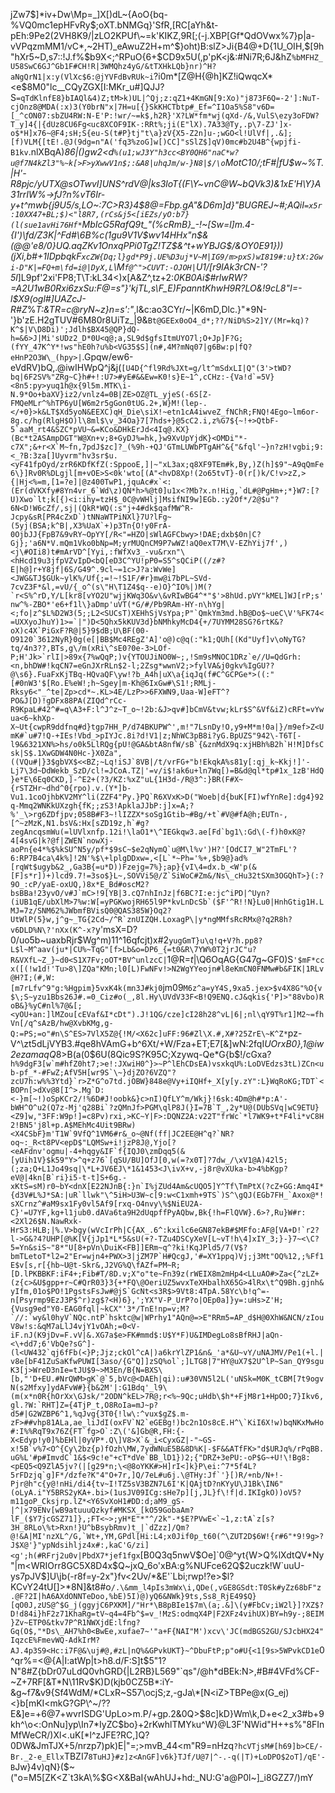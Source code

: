 jZw7$]*iv+Dw\Mp=_]X[)dL~{AoO{bq-%VQ0mc1epHFvRy$;oXT.bNMGq}'SfR,[RC[aYh&t-pEh:9Pe2(2VH8K9/|zLO2KPUf\~=k'KIKZ,9R[;(-j.XBP[Gf*QdOVwx%7}p|a-vVPqzmMM1/vC*,~2HT)_eAwuZ2H+m^$}oht)B:slZ>Ji{B4@+D{1U_OIH,$[9h"hXr5~D,s7::!J.f%$b9X<;^RPuO{6+$CD9x5U(,p'pK<j&:#Ni7R;6J\&hZ`%bMFHZ_U58SwC6GJ^Gb1F#CH!R|3WMQhz4yG/&tTXHkLQb}nr)^H?aNgQrN1|x:y(VlXc$6:@jYVFdBvRUk~i`?i0m*[Z@H{@h]KZ!iQwqcX\*<e$8M0"lc__CQyZGX[I:MKr_u#]QJJ?S`=qTdKlnfE8}bIAQl&4)Z;tM>k)UL|^Qj;z:qZ1+4KmGN[9:Xo)"j873F6Q=-2']:NuT-cjOnz8@MDA(:x)3(Y0brN"x|7H=u[{}SkKHCTbtp#_Ef=^I1Oa5%S8"v6D=[_^cON07:sbZU4RW:N-E'P:!wr/~=k$,h2R}'X?LW*fm*wj(qXd-/&,VulS\ezy3oFDW?T_y]4{|{dUz8CU6Fg<uc8XCOF9IK-:RRt%;ji(E"lX).7A33@Ty,.p\7-ZJ']x-o$*H]x76~@F4;sH;S{eu-S(t#P}tj"t\a}zV{X5-Z2n]u-;wGO<l!UlVf|,.&];[f)VLM{[tE!.@J(9dg=n"A('fq3%zoG]w[)CC]"sSlZ$]qV)0mc#b2U4B^{wpjfi-B1kv`.nlXBqA)*86|()gw2<d`%(u1;wJ3Y"h3cc<BY0QH6"naC*w?u@f7N4kZl3"%~k[>F>yXwwV1n$;:&A8|uhqJm/w-}N8|$/\o`MotC10\/;tF#|fU\$w~%T.|H'-R8pjc/yUTX@sOTwvI]UNS^rdV@|ks3loT{(F\Y~*vnC@W~bQVk3)&1xE'H\Y}A31rrIW%->fJ?n%vT6Ir-y+t^mwb{j9U5/s,LO~:7C>R3}4$8@=Fbp.gA"&D6m]d}"BUGREJ~#;AQiI`=x5r:10XX47+BL;$)<"l8R7,(rCs&j5<[iEZs/yO:b7}(l(sue1avHi76Hf*`MbIcG5RafQ9t_"(*%cRmB}_-!~[Sw=_l]m.4-{I')\fd/Z3K|^Fd#\6B%c(1gu9V1V$wv14HHx"n$&(@@'e8/0}UQ.aqZKv1OnxqPPi0TgZ_!TZ$&^t+wYBJG$/&OY0E91}))(jXi,b#+1IDpbqkF`xcZW{Dq;l}gd*P9j.UE%D3uj*V~M|IG9/m>pxS)wI819#:u}tX:2Gwi-D"K|=FQ+m\fd=i@|DyX,L`\M`f@^">CUVT:-OJOH|`U1/[r9IAk3rCN-'?5l*]L9pf'2xi'FP8;T\T:kL34<)x[A&Z^,tz+2:_0KB0Ai$#rlwRW?=A2U1wB0Rxi6zxSu:F@=s"}'kjTL,s\F_E)FpanntKhwH9R?LO&!9cL8"I=-l$X9(ogl#]UAZcJ-R#Z_%_T:&TR=c\@ryN~z}n=s':"_,l&c:ao3CYr/~|K6mD,Dlc.}"*9N-'}b'zE.H2gTUV#6M80r8UiTz_|9&`Bt@GEEx0oO4_d*;??/NiD%S>2]Y/(Mr=kq)?K^$|V\D8Di)';Jdlh$BX45@QP}dQ-h=&6>J|Mi'sUDz2_D*0U<q@;a,SL9d$gfsItmUYO7l;O+Jp]F?G;(fYY_47K^Y*!ws"hE0h?u%b<VG35$S](n#,4M?mNq07|g6Bw:p|fQ?eHnP2O3W\_(hpy>|`.Gpqw/ew6-eVdRV)bQ,.@iwIHWpQ^j&j(``[U4D{^fl9Rd%JXt=g/lt^mSdxLI|Q"(3'>tWD?bq|6F2SV%"ZRg~C}h#+!:U7>#yE#&&Ew=K0!s}E~1^,cCHz:-{Va!d`=5V}<8n5:py>yuq1h@x{9l5m.MTK\i-N.9*Oo+baXV}iz2/vnlz4=0B|ZE>OZ@TL_yjeS(-6S[Z-FMQeMLr^%hTP6yU[W6m2r5gGon0tUG.2+,W}M!(lep-.</+0}>k&LT$Xd5yoN&EEXC)qH_Die\siX!~etn1cA4iwveZ_fNChR;FNQ!4Ego~lm6or-8g.c/hg(RlgH$O)l\8ml$\v_34Oa}7[7hds+}@5cC2.i,z%G7${~!+>QtbF-5`aaM_rt4&SZC*pVU~&=KCo&DHkErJd<4Iq@.KX}(Bc*t2ASAmpDGT"W@Xn+v;8+GyDJ%=hk,}w9XvUpYjdK}<OMDi"*-c7X";&+r<X`M~fn,7pdJ$zc]?_(%9h-+QJ'GTmLUWbPTgAH^&{"&fql'~}n?zH!vgbi;9:<_?B:3za[]Uyvrm"hv3sr$u.<yF41fpOyd/zrR6KDfKfZ(:SppooE,]|~"xL3ax;q8XF9TEm#k,By,)Z(h]$9"~A9qQmFe6\}]Rv0R%DLgjl[m+vOE>S<0k'wto[(A"<hvD8Xp!(2o65tvT}-0(r[)k/C!v>zZ,>{|Hj<%=m,[1=?e]|@z400TwP1,jquAc#x`<:(Er(dVKXfy#8Yn4vr_6`Wd\z)QN*h>%@t0]u1x<?Mb?x.n!Hig,`dL#@PgHm+;*}W7:[?U)Xwo`lt;k[{)<i:ihy=tzH$_0C@vWHlj]MsifNI9w]EGb.:y2Of*/2@$u"?6N<D!W6cZf/,sj|(QkR*WQ(:s"j+4#dk$qafMW^R-Jcpy&sR[PR4cZxD`)tNNaWTPiNXl}7U?lFg~(5yj(BSA;k^B|,X3%UaX`+)p3Tn{O!y0FrA-0OjbJJ{FpB7&9vRY~OpYY[/R<"=HZO|sWlAGFCbwy>!DAE;dxb$0n|C?Gj};'a6N*V.mQm1Vko0bNp=M;yrMUQnCM9P7wWZ!aQ0exT7M\V-EZhYij7f',)<j\#OIi8)t#mArVD^[Yyi,:fWfXv3_-vu&rxn"\<hHcd19u3jfpVZvIpD<bQ[eD3C^YU!pP0=S5^sQCiP((/z#?E|h@]r+Y8jf|6S/G49^.9cl~=1c>J?a:WvWe]<JWG&TJ$GUk~ylK%/Uf{;=!~!S1F/#r}mw@i7bPL~SVd-7cvZ3F*&l,=vU/{_o^(s\"H\T1Z4$q--e)O}^IO%|)M(?`r<S%^rD,Y/L[kr8[vYO2U"wjjKWq3O&v\&vRIwBG4^*"$'>8hUd.pVY"kMEL]WJ[rP;s'nw^%-ZBO*'e6+f1l\}aDmp'uVT(*G/#/Pb9RAm-HY-n\hYg|<;fo|z^$L%D2W3(5;;L2<SUCsT)XEHhSjVsYpa;P"`QmkYm3md.hB@Do$~ueC\V'%FK74<=UXXyoJhuY)1>=`|")D<5Qhx5kKUV3d}bNMhkyMcD4{+/7UYMM28SG?6rtK&?oX)c4X`PiGxF?R@|5}9$dB;U\BF(00-O9120`3612NyR}0g(e[|BB$Mc4REgZ'A]'o@)c@q(:"k1;QUh[(Kd"Uyf]v\oNyTG?tq/4n3??,BTs,g\/m(xRi\^sE0?0e-3>LOf-P;H'Jk>`rlI|>89x{7%wQqP;)v{YTOUJiNO0W~;,!Sm9sMNOC1DRz`e//U=QdGrh:<n,bhDW#!kqCN7=eGnJXrRLn$2-l;2Zsg*wwnV2;>fylVA&j0gkv%IgGU??@\s6}.FuaFxKjTBq-HQvaQF\yw!?b_A4h|uX\a{iqJq(f#C^GCPGe*>((:"[#0nW3'$[Ro.E%eW!;h~Sgey|m-Kh@6IxGw#\S1!;RMLj-Rksy6<"_^te|Zp>cd*~.KL>4E/LzP>>6FXWN9,Uaa-W]eFT^?PO&J[D)!gDFx88PA(ZIQd^rCc-R9KpaL#42^#=q\A3+F:l^J^z~T_o~!2b:&J>qv#]bCmV&tvw;kLr$S^&Vf&iZ)cRFt=vYwua<6~khXp-X~Ut{cwpR9ddfnq#d}tgp7HH_P/d74BKUPW^',m!"7LsnDy!O,y9+M*m!0a|}/m9ef>Z<UmK#`u#7!Q-+IEs!Vbd_>pIYJc.8i?d!V1|z;NhWC3pB8i?yG.BpUZS"942\-T6T[-l9&6321XN%>hs/o0k5LlRQg{pU!@GA&btA8nfW/sB`{&znMdX9q:xjHBh%B2h`H!M]DfsCsk|S$.1XwGDW4N0Hc-}X0Za",((VQu#|}3$gbVX$<<BZ;~Lq!iSJ`8VB|/t/vrFG+"b!EkqkA%s81y[:qj_k~Kkj!]'-Lj7\3d~DdWekb_SzD/cl!=JCoA.TZ|'=v/i$!ak6u+ln7Wq[)=B&d@ql*tp#1x_1zB'HdQ}e*E\6Eq0CKD,]-^E2+(?3/KZ:%xZ"uL{1H3d-/R@3^:}BR(F#X~{rSTZHr~dhd^0{rpo).v.(Y*]b-Vu1.1coOjhbKV2MY^li(ZZF4"Py.}PQ`R6XVxK>D("Woeb|d{buK[FI)wfYnRe]:dg4}92q-Mmq2WNKkUXzgh{fK;;zS3!ApklaJJbP:j]x=A;?%'_\>rg6ZDfjpv;058B#F3~!lIZZX*soSg1Gtib~#Bg/+t`#V@#fA@h;EUTn-,[^~zMzK,N1.bsV&:Hx[sZD19z,h`#g?zegAncqsmWu(=lUVlxnfp.12i!\laO1*\^IEGkqw3.ae[Fd`bg1\:Gd\(-f)h0xK@?4[4svG|k?@f|ZWEN`nowXj-aoPn{e4*%$%kSU^N5y/pf*$9sC~$e2qNymQ`u@M\l%v')H?'[OdCI7_W"2TmFL'?6:RP7B4ca\4k%]!2N'%$\+lplgDDxw=,<[L`*~Ph='%+,$b9@}ad%[rqWt$ugyb&2_,Ga3B{=u*D))Fzejg=7%};ap}{vI\4=dx.b_<W'p(&[F]s*r])+)lcd9.7!=3so$}L~,SOVVi5@/Z`SiWoC#Zm&/Ns\_cHu32tSXm3OGQhT>}(:?9O_:cP/yaE-oxUQ,)8x*E_Bd#oscM2?bsBBa!23yvO/v#J`mC>!9[YB|3.cQ7nhInJz|f6BC?I:e:jc^iPD|^Uyn?(iUB1qE/ubXlM>7%w:W[=yPGKwojRH65l9P*kvLnDcSb`($F'^R!!N}Lu0|HnhGtig1H.LMJ=7z/SNM62%JWbmfBVisQ0@QAS385W}Oq2?UtWlP(5}w,j^g~_TG{2Cd~/^R`znUIZQH.LoxagP\|y*ngMMfsRcRMx@?q2R8h?v6DLD%N\?'nXx(K^-x?``y'msX=D?0/uo5b~uaxbRjr$Wg^m)11^16qfcjt)x#2`yugGmT}u\q!q+V?h.pp8?L$l~M^aav(ju*|CU%~TqG"[f>Lb&o=DP6_{=t0&R\7YW%0T2jrJC"u?R&VXfL~Z_}~d0<S1X7Fv;oOT*BV^unlzcC|`1@R=$t$|\Q6OqAG{G47g~GF0)S`'$mF*ccx([(!w1d!'Tu>8\]ZQa"KMn;l0[L)FwNFv!>N2WgYYeojn#l8eKmCN0FNMw#b&FIK|1RLv@H?I;(#,W:[m7rLfv^9"g:%Hgpim}5vxK4k(mn3J#kj0`jm09`M6z^a=yY4S,9xa5.jex>$v4X8G"%O{v$\;S~yzu1Bbs26J#.=0_Ciz#o(_,8l.Hy\UVdV33F<B!Q9ENQ.cJ&qkis{'P]>"88vbo)RoB&}%yC#nl%7@&[;<yOU+an:]lMZou[cEVaf&I*cDt").J!1QG/cze]cI28h28^vL|6|;nl\qY9T%r1]M2~=fhVn[/q^sAzB/hw@XvbKMg,g-Q:=PS;=o"#n\S^ES>7VlX5Z@{!M/<X62c]uFF:96#Zl\X.#,X#?25ZrE\~K^Z*`pz-V^\zt5dLjVYB3.#qe8hVAmG+b^6Xt/+W/Fza+ET;E7[&]wN:2fqI*UOrxB0},1@iw2ezamaqQ*8>B(a(0$6U(8Qic9S?K95C;Xzywq-Qe*G{b$!/cGxa?``h%9dgF3[w`m#hfZ0ht7;>e!:JXwiH0^}>~P^lEhCDsEA)vsxkqU%:LoDVEdzs3tL)ZCn<ub-pf_*-#FwZ;AfV5H[wr9S`\~}djZO?6VZQ"?zcU7h:w%%3Ytd}`r>Z*G^o7td.jOBW}848e@Vy+iIQHf+_X[y[y.zY":L}WqRoKG;TDT`<BOPn[>dXv@8[I^>.Mg`D:<-}m[~!)oSpKCr2/!%6D#J!oobk&}c>nI)QfLY^m/Wkj}!6sk:4Dm@h#*p:A'-bWH^O^u2(Q7z-Mj'q28Bi`?zQMnJf>PGM\qlP8J(}I=7B`T_,2y*U@(DUbSVq|wC9ETU}<Z9]w,"3FF:W9p!]=c8Pv)rxi,>KC~Y|F>:DQNZ2A:v22T"frWc`*l7WK9+t*F4li*vC8H2!BN5'j8l+p.A$MEhMc4Uit9BRw)<X4CSbF}m'T1W`9VfQ^1VM6#r&_o~@Nf(ff|JC2EE@H^q?`NR?oq~:_R<t8PV<epD$"LQMSw+i!jzP8J@,Yjo[?<eAFdnv'ogmu|-4+hqgy&IF`f{IQJ0\zmDqq5(&[yUih1V}$k59"Y>^q+z76`[qSU/BU]OfJ[0,w(=?x0T]?7dw_/\xV1@A)42l5;(;za;Q+L1Jo49sq|\*L+JV6EJ\*1&1453<J\ivX+v,-j8r@vXUka-b>4%bKgp?eV@|4kn[B`ri}i5-t-t]S+6g.-xKtS=sM)r0~bY<dnX[E22NJnB{:}n`I%jZUd4Am&cUQO5]Y^Tf\TmPtX(?cZ+GG:Amq4I*{d3V#L%J*SA:|uR`llwk"\^5iH>U3W~c[9:w<C1xmh+9TS`)S^\gQJ(EGb7FH_`Axox@*!sXCrnz^#aM9sx1Fy0vl5Af9[rxq-O4nvy\%$NiEU2A-C}'=U7YF,kg+l1jub0.dAVa6ta9H2dUqpffPyAQbw,Bk{!h=FlQVW}.6>?,Ru}W#r:<2Xl26$N.NawRxk-HrS3:HLB;|%.V>bgy(wVcIrPh|C{AX_.6^:kxilc6eGN87ekB#$MFfo:AF@[VA+D!`r2?l->G&?4?UHP[@%K[V{jJp1*L*5&sU(+?-TZu4DSCyXeV[L~vT!h\4]xIY_3;}-}7~<\C?5=Yn&siS~"8*"U[8+pVn\DuiK<FB]]ERm~q^?ki!KqJPld5/7(V$?bmTLetoT*l2=2"Er=wjn4+PWX>3|jZM7P`H#QcgJ,'#=XY1ppq)Vj;j3Mt"OQ%12,;%Ff1E$v[s,r[{hb~U@t-Skr&,J2VG%Q\fAZf=PM~R;[D.lPKBBKF:iF4+;Fib#T/8D.v;X"o"te~Fn39z(rWEIX8m2mHp4<LLuAO#>Za<{^zLZ+(z{c>&U$gpp+r~C#QrR03}3{+*FQ\@OeriUZ5wvxTeXHbalhX65G>4lRx\t^Q9Bh.gjnh&yIfm,01o$PO!1PgstsFsJw#@jS`GcNt<s3R$>9Vt8:4TpA.58Yc\b!q^=-n[Psyrmp9EzJ3P$^r)zg$?<H)6},';YX"V-P_UrP?o|OEp0a]}y=:uHs>Z'H;{Vusg9ed"Y0-EAG0fql|~kCX"'3*/TnE!np=v;M?`//:`wy&l0hyV`NQc.ntP`hsktc@w|WPrhy1"AQn@=>E"RRm5=AP_d$H@0XhW&NCN/zIouV8w!s:&qM7aLlJ4vjY1vOAh;=0<V-iF.nJ(K9jDv=F.vV|&.XG7a$e>FK#mmd$:U$Y*F)U&IMDegLo8sBfRHJ|aQn-<\+dd7;6'VbQe?sG^]-(l<UW432`qj6fFb(<}P;Jjz;ckOl^cA|)a6krYlZP1&n&_'a*&U~vY/uNAJMV/Pe1(+l.|v8e[bF41ZuSaKfwPUWI[3aso/{G"Q]]zSQ%ol`;]LTG8|7"HY@uX7$2U^lP~San_QY9sguK3[j>WreD3nIe=tJU$9~>M3En/B{N=BXS\[b,"'D+EU.#NrQWM>gK`@`5,bVc@<DAEh|qi):u#30VN5l2L('uNSk=M0K_tCBM[7t9ogvN(s2Mfxy]ydAFvW#}{b&2M'|:G1Bdq'_l9\(m(x*n0R{hOrXx\GJsk/"2ODN^kEL>7R@;r<%~9Qc;uHdb\$h*+FjM8r1+HpOO;7}Ikv6,gl.?W:`RHT]Z={4TjP_t,O8RoIa=mJ~p?d5#|G2WZBP6^1,%qJvg{3T0{!lw\:^vux$gZ$.m-zF>##vhp81ALa,ae_liJdI(oxFV`N2`eGEBg!)bc2n1Os8cE.H^\`KiI6X!w)bqNKxMwHo#:I%%RqT9x76Z{FT`fg>O`:Z\('&]Gb@R,FH:{-X<Edyp!y0]%bEHl|0yVP*.Q\]V8>X`&_i<CyxGZ|-"~GS-x!5B`v%7<O^{Cy\2bz{p)fOzh\MW,7ydWNuE5B&8D%K|-$F&&ATfFK>"d$URJq%/rPqBB.uG%L'#p#ImvdC`1&$<9c!e"+cT*dVe`BB_lD1})2;{"DRZ+3ePU:-oP$G~+U!\!Bg8:<pEQ5<Q9ZlA5jv?(|[g29*n;\<@8oYKK#>H]rI<]k}P\ei:^7*5f4L?5rFDzjq`g]F*/dzfe?K"4"O+7r,]Q/7eL#u6j.\@THy:Jf`'}[)R/+nb/N+!-Pjr@h"c{y@!nHi/di4{tv~I!TZ5sV3BZN7L6I'K|QAjtD?nKYyU\J1Bk\IN6"(oLyA.i"Y5BRS2yKA+.bi>(1usJV09ICg:sHe7p][j,JL}f\!f|d.IKIgkO))oV5?m11goP_Cksjrp.lZ*<Y6SvXoH1#DD:d;aM9_gS-|^|x79ENv[wB9atuuuQzkyf#MKSX_[kO59GobaAm?lF_($Y7jcGSZ71]},;FT<~>;yH*E"*"^/2k"-*$E?PVwE<`~1,z:tA`z[s?3H_8RLo\%t>Rxn!}U^bBsybRmv)t_|`dZzz]/Qm?@!&A|MI'nzXL^/G,`Wt+,YM,GPdl[Hi:L4;x0Jif0p_t60(^\ZUT2D$6W!{r#6"*9!9g>?J$X@'}"ypNdsihljz4x#:,kaC'G/zi]<g';h(#RFrj2u0v|PbdX7*jef1fgx``[B0Q3q5nwV$Oe]`0@^yt{W>Q%lXdtQV*Ny"|m<WRIOrr8GC5X8D4x$Q~jxQ_6o'xBA:g%NUFce62Q$2uczk!W`uuU-ys7pJV$]U\jb(-r8f=y-2x"}fv<2Uv/*&E'`Lbi;rwp!?e>$l?KCvY24tU[]>*8N]&t8#o`/.\&mm_l4pIs3mWx\i,QDe(,vGE8GSdt:T0Sk#yZz68bF"z.@F?2I|hA6AXdONNTeDoo,%bE)5I)@)yQ6&NWk}9ts,Ss8_RjE49$Q}[qO0J,zUS@^$G_j(ggyjC6PXKM]/"Hr*\B8pBIe1$7m\(a;.&]\(y#FbCv;iW2l}]?XZ$?D!d84i}hF2z71KhaRg=tV~q4=4Fb^$=v_!MzS:odmqX4P|F2XFz4vihUX)BY=h9y-;8EIM}Zv~ETP0&tkv7P^R1NWXjdE:lfng?Gq(O$,"*Ds\_AH7%h0<BwEe,xufae7~'"a+F{NAI"M')xcv\'JC(mdBGS2GU/SJcbHX24"IqzcE%FmevWQ-AdkIrM?AJ.4p3S9<Hc:i7F@&\uj#@,#zL|nQ%&GPvkUKT}~^DbuFtP;p"o#U{<1[9s>5WPvkCD1e`0^qr%=<@{A|I:atWp|t>h8.d/F:S]t$5"1?N"8#Z{bDr07uLdQ0vhGRD{|L2RB}L569"`qs"/@h*dBEk:N>,#B#4VFd%CF-~Z+7RF[&T*N\11Rv$K)D(kjb0CZ5B*:iY-&g~f7&v9{Sf4WdM/*CLxR~S57\ocjS;z,-gJa\*[N<iZ>TBPe@x(G_ej)<}b[mKI<mkG?GP\^~/??E&]e=+6@7+wvrISDG'UpLo>m.P/+gp.2&0Q>$8c]kD}Wm\k,D+e<2_x3#b+9kh^\o<:OnNu]yp\In7*IyZC$bo}+2rKwhlTMY`k`u^W}@L3F'NWid"H++s%"8FInMfWeCR/)Xl<.uK[*l^zJFE?RC,]Q?0DW&JmTJX+5\/nrzp7)pk)E|"=;>mvB_44<m"R9=nHzq`?hcVTjsM#[h69]b>CE/-Br._2-e_Ellx`TBZI7`8TuHJ}#z]z<AnGF]v6k}TJf/U@7|^-.-q(|T)+LoDPO$2oT]/qE'-B`Jw}4v)qN}($~("o=M5[ZK<Z`t3kA\%$G<X&BaI{wAhUJ+hd:_NU:G'a@P0l~]_i8GZZ7/)mY